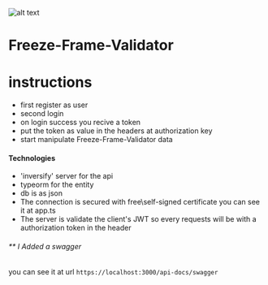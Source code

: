 ![alt text](https://www.texel.live/wp-content/uploads/2020/03/group-4@3x-300x98.png)



#  Freeze-Frame-Validator

# instructions
* first register as user 
* second login
* on login success you recive a token 
* put the token as value in the headers at authorization key
* start manipulate Freeze-Frame-Validator data

#### Technologies
* 'inversify' server for the api
* typeorm for the entity
* db is as json
* The connection is secured with free\self-signed certificate you can see it at app.ts
* The server is validate the client's JWT so every requests will be with a authorization token in the header


###### **  I Added a swagger 
you can see it at url `https://localhost:3000/api-docs/swagger`




